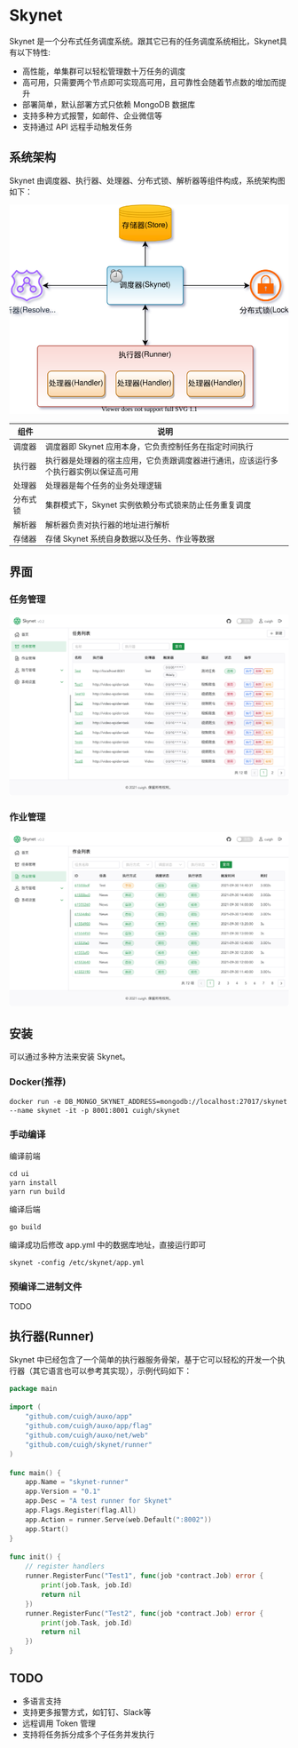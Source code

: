 # Skynet

Skynet 是一个分布式任务调度系统。跟其它已有的任务调度系统相比，Skynet具有以下特性:

* 高性能，单集群可以轻松管理数十万任务的调度
* 高可用，只需要两个节点即可实现高可用，且可靠性会随着节点数的增加而提升
* 部署简单，默认部署方式只依赖 MongoDB 数据库
* 支持多种方式报警，如邮件、企业微信等
* 支持通过 API 远程手动触发任务

## 系统架构

Skynet 由调度器、执行器、处理器、分布式锁、解析器等组件构成，系统架构图如下：

![Architecture](docs/arch.svg "Architecture diagram")

|  组件   | 说明  |
|  ----  | ----  |
| 调度器  | 调度器即 Skynet 应用本身，它负责控制任务在指定时间执行 |
| 执行器  | 执行器是处理器的宿主应用，它负责跟调度器进行通讯，应该运行多个执行器实例以保证高可用 |
| 处理器  | 处理器是每个任务的业务处理逻辑 |
| 分布式锁  | 集群模式下，Skynet 实例依赖分布式锁来防止任务重复调度 |
| 解析器  | 解析器负责对执行器的地址进行解析 |
| 存储器  | 存储 Skynet 系统自身数据以及任务、作业等数据 |

## 界面

### 任务管理

![Tasks](docs/task.png "Tasks")

### 作业管理

![Jobs](docs/job.png "Jobs")

## 安装

可以通过多种方法来安装 Skynet。

### Docker(推荐)

```shell
docker run -e DB_MONGO_SKYNET_ADDRESS=mongodb://localhost:27017/skynet --name skynet -it -p 8001:8001 cuigh/skynet
```

### 手动编译

编译前端

```shell
cd ui
yarn install
yarn run build
```

编译后端

```shell
go build
```

编译成功后修改 app.yml 中的数据库地址，直接运行即可

```shell
skynet -config /etc/skynet/app.yml
```

### 预编译二进制文件

TODO

## 执行器(Runner)

Skynet 中已经包含了一个简单的执行器服务骨架，基于它可以轻松的开发一个执行器（其它语言也可以参考其实现），示例代码如下：

```go
package main

import (
	"github.com/cuigh/auxo/app"
	"github.com/cuigh/auxo/app/flag"
	"github.com/cuigh/auxo/net/web"
	"github.com/cuigh/skynet/runner"
)

func main() {
	app.Name = "skynet-runner"
	app.Version = "0.1"
	app.Desc = "A test runner for Skynet"
	app.Flags.Register(flag.All)
	app.Action = runner.Serve(web.Default(":8002"))
	app.Start()
}

func init() {
	// register handlers
	runner.RegisterFunc("Test1", func(job *contract.Job) error {
		print(job.Task, job.Id)
		return nil
	})
	runner.RegisterFunc("Test2", func(job *contract.Job) error {
		print(job.Task, job.Id)
		return nil
	})
}
```

## TODO

* 多语言支持
* 支持更多报警方式，如钉钉、Slack等
* 远程调用 Token 管理
* 支持将任务拆分成多个子任务并发执行